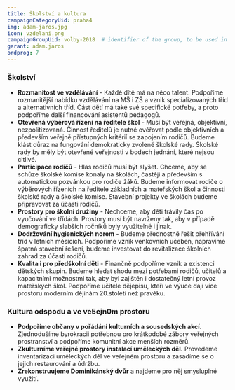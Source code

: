 ```yaml
---
title: Školství a kultura
campaignCategoryUid: praha4
img: adam-jaros.jpg
icon: vzdelani.png	
campaignGroupUid: volby-2018  # identifier of the group, to be used in program point
garant: adam.jaros
ordprog: 7
---
```

### Školství
* **Rozmanitost ve vzdělávání** - Každé dítě má na něco talent. Podpoříme rozmanitější nabídku vzdělávání na MŠ i ZŠ a vznik specializovaných tříd a alternativních tříd. Část dětí má také své specifické potřeby, a proto podpoříme další financování asistentů pedagogů.
* **Otevřená výběrová řízení na ředitele škol** - Musí být veřejná, objektivní, nezpolitizovaná. Činnost ředitelů je nutné ověřovat podle objektivních a především veřejně přístupných kritérií se zapojením rodičů. Budeme klást důraz na fungování demokraticky zvolené školské rady. Školské rady by měly být otevřené veřejnosti v bodech jednání, které nejsou citlivé.
* **Participace rodičů** - Hlas rodičů musí být slyšet. Chceme, aby se schůze školské komise konaly na školách, častěji a především s automatickou pozvánkou pro rodiče žáků. Budeme informovat rodiče o výběrových řízeních na ředitele základních a mateřských škol a činnosti školské rady a školské komise. Stavební projekty ve školách budeme připravovat za účasti rodičů.
* **Prostory pro školní družiny** - Nechceme, aby děti trávily čas po vyučování ve třídách. Prostory musí být navrženy tak, aby v případě demograficky slabších ročníků byly využitelné i jinak.
* **Dodržování hygienických norem** - Budeme přednostně řešit přehřívání tříd v letních měsících. Podpoříme vznik venkovních učeben, napravíme špatná stavební řešení, budeme investovat do revitalizace školních zahrad za účasti rodičů.
* **Kvalita i pro předškolní děti** - Finančně podpoříme vznik a existenci dětských skupin. Budeme hledat shodu mezi potřebami rodičů, učitelů a kapacitními možnostmi tak, aby byl zajištěn i dostatečný letní provoz mateřských škol.
Podpoříme učitele dějepisu, kteří ve výuce dají  více prostoru moderním dějinám 20.století než pravěku. 

### Kultura odspodu a ve ve5ejn0m prostoru
* **Podpoříme občany v pořádání kulturních a sousedských akcí.** Zjednodušíme byrokracii potřebnou pro krátkodobé zábory veřejných prostranství a podpoříme komunitní akce menších rozměrů. 
* **Zkulturníme veřejné prostory instalací uměleckých děl.** Provedeme inventarizaci uměleckých děl ve veřejném prostoru a zasadíme se o jejich restaurování a údržbu. 
* **Zrekonstruujeme Dominikánský dvůr** a najdeme pro něj smysluplné využití. 


